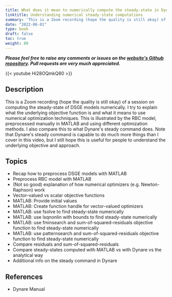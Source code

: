 ```yaml
---
title: What does it mean to numerically compute the steady-state in Dynare vs MATLAB
linktitle: Understanding numerical steady-state computations
summary: 'This is a Zoom recording (hope the quality is still okay) of a session on computing the steady-state of DSGE models numerically. I try to explain what the underlying objective function is and what it means to use numerical optimization techniques. This is illustrated by the RBC model, preprocessed manually in MATLAB and using different optimization methods. I also compare this to what Dynare''s steady command does.Note that Dynare''s steady command is capable to do much more things than I cover in this video, but I still hope this is useful for people to understand the underlying objective and approach.'
date: "2022-06-01"
type: book
draft: false
toc: true
weight: 80
---
```

***Please feel free to raise any comments or issues on the [website's Github repository](https://github.com/wmutschl/mutschler.eu). Pull requests are very much appreciated.***

{{< youtube Hi28OQmkQ80 >}}

## Description
This is a Zoom recording (hope the quality is still okay) of a session on computing the steady-state of DSGE models numerically. I try to explain what the underlying objective function is and what it means to use numerical optimization techniques. This is illustrated by the RBC model, preprocessed manually in MATLAB and using different optimization methods. I also compare this to what Dynare's steady command does.
Note that Dynare's steady command is capable to do much more things than I cover in this video, but I still hope this is useful for people to understand the underlying objective and approach.


## Topics
- Recap how to preprocess DSGE models with MATLAB
- Preprocess RBC model with MATLAB
- (Not so good) explanation of how numerical optimizers (e.g. Newton-Raphson) work
- Vector-valued vs scalar objective functions
- MATLAB: Provide initial values
- MATLAB: Create function handle for vector-valued optimizers
- MATLAB: use fsolve to find steady-state numerically
- MATLAB: use lsqnonlin with bounds to find steady-state numerically
- MATLAB: use fminsearch and sum-of-squared-residuals objective function to find steady-state numerically
- MATLAB: use patternsearch and sum-of-squared-residuals objective function to find steady-state numerically
- Compare residuals and sum-of-squared-residuals
- Compare steady-states computed with MATLAB vs with Dynare vs the analytical way
- Additional info on the steady command in Dynare

## References
- Dynare Manual